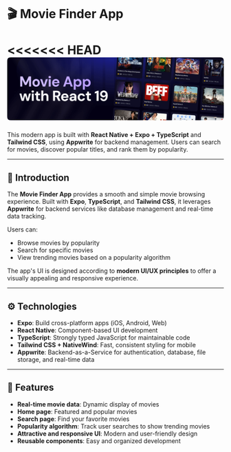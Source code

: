 # 🎬 Movie Finder App

<<<<<<< HEAD
![Movie Finder App Banner](/hero.png)
=======

This modern app is built with **React Native + Expo + TypeScript** and **Tailwind CSS**, using **Appwrite** for backend management. Users can search for movies, discover popular titles, and rank them by popularity.

---

## 🤖 Introduction

The **Movie Finder App** provides a smooth and simple movie browsing experience. Built with **Expo**, **TypeScript**, and **Tailwind CSS**, it leverages **Appwrite** for backend services like database management and real-time data tracking.

Users can:

- Browse movies by popularity  
- Search for specific movies  
- View trending movies based on a popularity algorithm  

The app's UI is designed according to **modern UI/UX principles** to offer a visually appealing and responsive experience.

---

## ⚙️ Technologies

- **Expo**: Build cross-platform apps (iOS, Android, Web)  
- **React Native**: Component-based UI development  
- **TypeScript**: Strongly typed JavaScript for maintainable code  
- **Tailwind CSS + NativeWind**: Fast, consistent styling for mobile  
- **Appwrite**: Backend-as-a-Service for authentication, database, file storage, and real-time data  

---

## 🔋 Features

- **Real-time movie data**: Dynamic display of movies  
- **Home page**: Featured and popular movies  
- **Search page**: Find your favorite movies  
- **Popularity algorithm**: Track user searches to show trending movies  
- **Attractive and responsive UI**: Modern and user-friendly design  
- **Reusable components**: Easy and organized development
